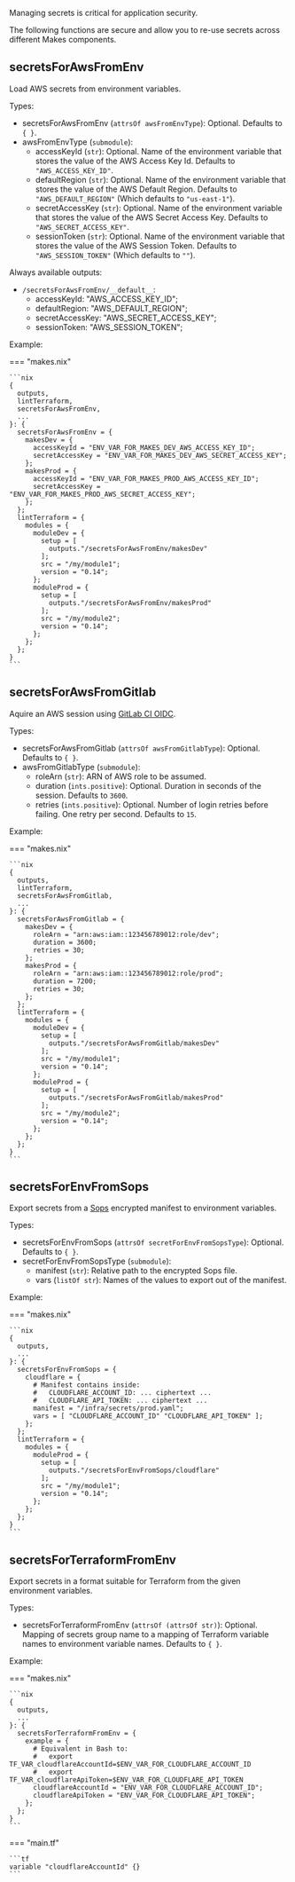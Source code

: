 Managing secrets is critical for application security.

The following functions are secure
and allow you to re-use secrets
across different Makes components.

## secretsForAwsFromEnv

Load AWS secrets
from environment variables.

Types:

- secretsForAwsFromEnv (`attrsOf awsFromEnvType`): Optional.
    Defaults to `{ }`.
- awsFromEnvType (`submodule`):
    - accessKeyId (`str`): Optional.
        Name of the environment variable
        that stores the value of the AWS Access Key Id.
        Defaults to `"AWS_ACCESS_KEY_ID"`.
    - defaultRegion (`str`): Optional.
        Name of the environment variable
        that stores the value of the AWS Default Region.
        Defaults to `"AWS_DEFAULT_REGION"` (Which defaults to `"us-east-1"`).
    - secretAccessKey (`str`): Optional.
        Name of the environment variable
        that stores the value of the AWS Secret Access Key.
        Defaults to `"AWS_SECRET_ACCESS_KEY"`.
    - sessionToken (`str`): Optional.
        Name of the environment variable
        that stores the value of the AWS Session Token.
        Defaults to `"AWS_SESSION_TOKEN"` (Which defaults to `""`).

Always available outputs:

- `/secretsForAwsFromEnv/__default__`:
    - accessKeyId: "AWS_ACCESS_KEY_ID";
    - defaultRegion: "AWS_DEFAULT_REGION";
    - secretAccessKey: "AWS_SECRET_ACCESS_KEY";
    - sessionToken: "AWS_SESSION_TOKEN";

Example:

=== "makes.nix"

    ```nix
    {
      outputs,
      lintTerraform,
      secretsForAwsFromEnv,
      ...
    }: {
      secretsForAwsFromEnv = {
        makesDev = {
          accessKeyId = "ENV_VAR_FOR_MAKES_DEV_AWS_ACCESS_KEY_ID";
          secretAccessKey = "ENV_VAR_FOR_MAKES_DEV_AWS_SECRET_ACCESS_KEY";
        };
        makesProd = {
          accessKeyId = "ENV_VAR_FOR_MAKES_PROD_AWS_ACCESS_KEY_ID";
          secretAccessKey = "ENV_VAR_FOR_MAKES_PROD_AWS_SECRET_ACCESS_KEY";
        };
      };
      lintTerraform = {
        modules = {
          moduleDev = {
            setup = [
              outputs."/secretsForAwsFromEnv/makesDev"
            ];
            src = "/my/module1";
            version = "0.14";
          };
          moduleProd = {
            setup = [
              outputs."/secretsForAwsFromEnv/makesProd"
            ];
            src = "/my/module2";
            version = "0.14";
          };
        };
      };
    }
    ```

## secretsForAwsFromGitlab

Aquire an AWS session
using [GitLab CI OIDC](https://docs.gitlab.com/ee/ci/cloud_services/aws/index.html).

Types:

- secretsForAwsFromGitlab (`attrsOf awsFromGitlabType`): Optional.
    Defaults to `{ }`.
- awsFromGitlabType (`submodule`):
    - roleArn (`str`):
        ARN of AWS role to be assumed.
    - duration (`ints.positive`): Optional.
        Duration in seconds of the session.
        Defaults to `3600`.
    - retries (`ints.positive`): Optional.
        Number of login retries before failing.
        One retry per second.
        Defaults to `15`.

Example:

=== "makes.nix"

    ```nix
    {
      outputs,
      lintTerraform,
      secretsForAwsFromGitlab,
      ...
    }: {
      secretsForAwsFromGitlab = {
        makesDev = {
          roleArn = "arn:aws:iam::123456789012:role/dev";
          duration = 3600;
          retries = 30;
        };
        makesProd = {
          roleArn = "arn:aws:iam::123456789012:role/prod";
          duration = 7200;
          retries = 30;
        };
      };
      lintTerraform = {
        modules = {
          moduleDev = {
            setup = [
              outputs."/secretsForAwsFromGitlab/makesDev"
            ];
            src = "/my/module1";
            version = "0.14";
          };
          moduleProd = {
            setup = [
              outputs."/secretsForAwsFromGitlab/makesProd"
            ];
            src = "/my/module2";
            version = "0.14";
          };
        };
      };
    }
    ```

## secretsForEnvFromSops

Export secrets from a [Sops](https://github.com/mozilla/sops) encrypted manifest
to environment variables.

Types:

- secretsForEnvFromSops (`attrsOf secretForEnvFromSopsType`): Optional.
    Defaults to `{ }`.
- secretForEnvFromSopsType (`submodule`):
    - manifest (`str`):
        Relative path to the encrypted Sops file.
    - vars (`listOf str`):
        Names of the values to export out of the manifest.

Example:

=== "makes.nix"

    ```nix
    {
      outputs,
      ...
    }: {
      secretsForEnvFromSops = {
        cloudflare = {
          # Manifest contains inside:
          #   CLOUDFLARE_ACCOUNT_ID: ... ciphertext ...
          #   CLOUDFLARE_API_TOKEN: ... ciphertext ...
          manifest = "/infra/secrets/prod.yaml";
          vars = [ "CLOUDFLARE_ACCOUNT_ID" "CLOUDFLARE_API_TOKEN" ];
        };
      };
      lintTerraform = {
        modules = {
          moduleProd = {
            setup = [
              outputs."/secretsForEnvFromSops/cloudflare"
            ];
            src = "/my/module1";
            version = "0.14";
          };
        };
      };
    }
    ```

## secretsForTerraformFromEnv

Export secrets in a format suitable for Terraform
from the given environment variables.

Types:

- secretsForTerraformFromEnv (`attrsOf (attrsOf str)`): Optional.
    Mapping of secrets group name
    to a mapping of Terraform variable names
    to environment variable names.
    Defaults to `{ }`.

Example:

=== "makes.nix"

    ```nix
    {
      outputs,
      ...
    }: {
      secretsForTerraformFromEnv = {
        example = {
          # Equivalent in Bash to:
          #   export TF_VAR_cloudflareAccountId=$ENV_VAR_FOR_CLOUDFLARE_ACCOUNT_ID
          #   export TF_VAR_cloudflareApiToken=$ENV_VAR_FOR_CLOUDFLARE_API_TOKEN
          cloudflareAccountId = "ENV_VAR_FOR_CLOUDFLARE_ACCOUNT_ID";
          cloudflareApiToken = "ENV_VAR_FOR_CLOUDFLARE_API_TOKEN";
        };
      };
    }
    ```

=== "main.tf"

    ```tf
    variable "cloudflareAccountId" {}
    ```
